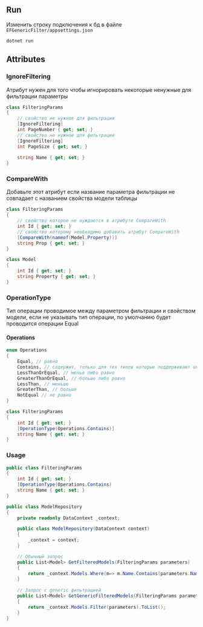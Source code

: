 ## Run
Изменить строку подключения к бд в файле `EFGenericFilter/appsettings.json`
```shell
dotnet run
```
## Attributes
### IgnoreFiltering
Атрибут нужен для того чтобы игнорировать некоторые ненужные для фильтрации параметры
```c#
class FilteringParams
{
    // свойство не нужное для фильтрации
    [IgnoreFiltering]
    int PageNumber { get; set; }
    // свойство не нужное для фильтрации
    [IgnoreFiltering]
    int PageSize { get; set; }
    
    string Name { get; set; }
}
```
### CompareWith
Добавьте этот атрибут если название параметра фильтрации не совпадает с названием свойства модели таблицы
```c#
class FilteringParams 
{
    // свойство которое не нуждается в атрибуте CompareWith 
    int Id { get; set; }
    // свойство которому необходимо добавить атрибут CompareWith
    [CompareWith(nameof(Model.Property))]
    string Prop { get; set; }
}

class Model 
{
    int Id { get; set; }
    string Property { get; set; }
}
```
### OperationType
Тип операции проводимое между параметром фильтрации и свойством модели, если не указывать тип операции, по умолчанию будет проводится операции Equal
#### Operations 
```c#
enum Operations 
{
    Equal, // равно
    Contains, // содержит, только для тех типов которые поддерживают операцию содержания
    LessThanOrEqual, // менье либо равно
    GreaterThanOrEqual, // больше либо равно
    LessThan, // меньше
    GreaterThan, // больше
    NotEqual // не равно
}

class FilteringParams
{
    int Id { get; set; }
    [OperationType(Operations.Contains)]
    string Name { get; set; }
}
```


### Usage
```c#
public class FilteringParams 
{
    int Id { get; set; }
    [OperationType(Operations.Contains)
    string Name { get; set; }
}

public class ModelRepository 
{
    private readonly DataContext _context;

    public class ModelRepository(DataContext context) 
    {
        _context = context;
    }

    // Обычный запрос
    public List<Model> GetFilteredModels(FilteringParams parameters) 
    {
        return _context.Models.Where(m=> m.Name.Contains(parameters.Name) && m.Id.Equals(parameters.Id)).ToList();
    }
    
    // Запрос с generic фильтрацией
    public List<Model> GetGenericFilteredModels(FilteringParams parameters) 
    {
        return _context.Models.Filter(parameters).ToList();
    }
}
```